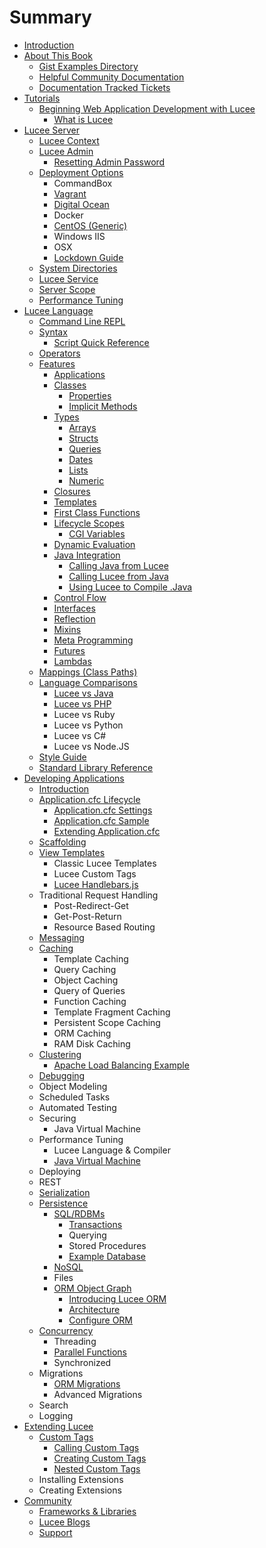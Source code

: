# Summary

* [Introduction](README.md)
* [About This Book](about_this_book.md)
  * [Gist Examples Directory](gist_examples_directory.md)
  * [Helpful Community Documentation](helpful_community_documentation.md)
  * [Documentation Tracked Tickets](documentation_tracked_tickets.md)
* [Tutorials](chapter1.md)
  * [Beginning Web Application Development with Lucee](beginning_web_application_development_with_lucee.md)
    * [What is Lucee](what_is_lucee.md)
* [Lucee Server](lucee_server.md)
  * [Lucee Context](lucee_context.md)
  * [Lucee Admin](lucee_admin.md)
    * [Resetting Admin Password](resetting_admin_password.md)
  * [Deployment Options](deployment_options.md)
    * CommandBox
    * [Vagrant](vagrant.md)
    * [Digital Ocean](digital_ocean.md)
    * Docker
    * [CentOS \(Generic\)](centos_generic.md)
    * Windows IIS
    * OSX
    * [Lockdown Guide](lockdown_guide.md)
  * [System Directories](system_directories.md)
  * [Lucee Service](lucee_service.md)
  * [Server Scope](server_scope.md)
  * [Performance Tuning](performance-tuning.md)
* [Lucee Language](lucee_language.md)
  * [Command Line REPL](command_line_repl.md)
  * [Syntax](syntax.md)
    * [Script Quick Reference](script_cheat_sheet.md)
  * [Operators](operators.md)
  * [Features](features.md)
    * [Applications](applications.md)
    * [Classes](classes.md)
      * [Properties](properties.md)
      * [Implicit Methods](implicit_property_functions.md)
    * [Types](types.md)
      * [Arrays](arrays.md)
      * [Structs](structs.md)
      * [Queries](queries.md)
      * [Dates](dates.md)
      * [Lists](lists.md)
      * [Numeric](numeric.md)
    * [Closures](closures.md)
    * [Templates](templates.md)
    * [First Class Functions](first_class_functions.md)
    * [Lifecycle Scopes](lifecycle_scopes.md)
      * [CGI Variables](cgi_variables.md)
    * [Dynamic Evaluation](dynamic_evaluation.md)
    * [Java Integration](java_integration.md)
      * [Calling Java from Lucee](calling_java_from_lucee.md)
      * [Calling Lucee from Java](calling_lucee_from_java.md)
      * [Using Lucee to Compile .Java](using_lucee_to_compile_java.md)
    * [Control Flow](control_flow.md)
    * [Interfaces](interfaces.md)
    * [Reflection](reflection.md)
    * [Mixins](mixins.md)
    * [Meta Programming](meta_programming.md)
    * [Futures](futures.md)
    * [Lambdas](lambdas.md)
  * [Mappings \(Class Paths\)](mappings_class_paths.md)
  * [Language Comparisons](language_comparisons.md)
    * [Lucee vs Java](lucee_vs_java.md)
    * [Lucee vs PHP](lucee_vs_php.md)
    * Lucee vs Ruby
    * Lucee vs Python
    * Lucee vs C\#
    * Lucee vs Node.JS
  * [Style Guide](style_guide.md)
  * [Standard Library Reference](standard_library_reference.md)
* [Developing Applications](developing_applications.md)
  * [Introduction](introduction.md)
  * [Application.cfc Lifecycle](applicationcfc_lifecycle.md)
    * [Application.cfc Settings](applicationcfc_settings.md)
    * [Application.cfc Sample](applicationcfc_sample.md)
    * [Extending Application.cfc](extending_applicationcfc.md)
  * [Scaffolding](scaffolding.md)
  * [View Templates](view_templates.md)
    * Classic Lucee Templates
    * Lucee Custom Tags
    * [Lucee Handlebars.js](lucee_handlebarsjs.md)
  * Traditional Request Handling
    * Post-Redirect-Get
    * Get-Post-Return
    * Resource Based Routing
  * [Messaging](messaging.md)
  * [Caching](caching.md)
    * Template Caching
    * Query Caching
    * Object Caching
    * Query of Queries
    * Function Caching
    * Template Fragment Caching
    * Persistent Scope Caching
    * ORM Caching
    * RAM Disk Caching
  * [Clustering](clustering.md)
    * [Apache Load Balancing Example](apache_load_balancing_example.md)
  * [Debugging](debugging.md)
  * Object Modeling
  * Scheduled Tasks
  * Automated Testing
  * Securing
    * Java Virtual Machine
  * Performance Tuning
    * Lucee Language & Compiler
    * [Java Virtual Machine](java_virtual_machine.md)
  * Deploying
  * REST
  * [Serialization](serialization.md)
  * [Persistence](persistence.md)
    * [SQL\/RDBMs](sqlrdbms.md)
      * [Transactions](transactions.md)
      * Querying
      * Stored Procedures
      * [Example Database](example_database.md)
    * [NoSQL](nosql.md)
    * Files
    * [ORM Object Graph](orm.md)
      * [Introducing Lucee ORM](introducing_lucee_orm.md)
      * [Architecture](architecture.md)
      * [Configure ORM](configure_orm.md)
  * [Concurrency](concurrency.md)
    * Threading
    * [Parallel Functions](parallel_functions.md)
    * Synchronized
  * Migrations
    * [ORM Migrations](orm_migrations.md)
    * Advanced Migrations
  * Search
  * Logging
* [Extending Lucee](extending_lucee.md)
  * [Custom Tags](custom_tags.md)
    * [Calling Custom Tags](calling_custom_tags.md)
    * [Creating Custom Tags](creating_custom_tags.md)
    * [Nested Custom Tags](nested_custom_tags.md)
  * Installing Extensions
  * Creating Extensions
* [Community](community.md)
  * [Frameworks & Libraries](frameworks_&_libraries.md)
  * [Lucee Blogs](lucee_blogs.md)
  * [Support](support.md)

